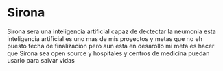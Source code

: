 # Sirona
Sirona sera una inteligencia artificial capaz de dectectar la neumonia 
esta inteligencia artificial es uno mas de mis proyectos y metas que no eh puesto fecha de finalizacion pero aun esta en desarollo
mi meta es hacer que Sirona sea open source y hospitales y centros de medicina puedan usarlo para salvar vidas
